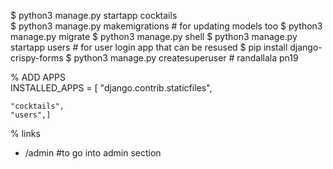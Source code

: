 $ python3 manage.py startapp cocktails    
$ python3 manage.py makemigrations      # for updating models too 
$ python3 manage.py migrate
$ python3 manage.py shell 
$ python3 manage.py startapp users    # for user login app that can be resused
$ pip install django-crispy-forms
$ python3 manage.py createsuperuser     # randallala pn19

% ADD APPS  
INSTALLED_APPS = [
    "django.contrib.staticfiles",
    
    "cocktails",
    "users",]


% links
- /admin #to go into admin section